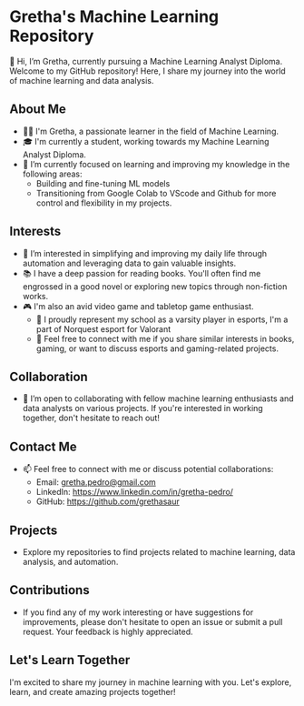 # Gretha's Machine Learning Repository

👋 Hi, I’m Gretha, currently pursuing a Machine Learning Analyst Diploma. Welcome to my GitHub repository! Here, I share my journey into the world of machine learning and data analysis.

## About Me
- 💁‍♀️ I'm Gretha, a passionate learner in the field of Machine Learning.
- 🎓 I'm currently a student, working towards my Machine Learning Analyst Diploma.
- 🌱 I’m currently focused on learning and improving my knowledge in the following areas:
  - Building and fine-tuning ML models
  - Transitioning from Google Colab to VScode and Github for more control and flexibility in my projects.

## Interests
- 👀 I’m interested in simplifying and improving my daily life through automation and leveraging data to gain valuable insights.
- 📚 I have a deep passion for reading books. You'll often find me engrossed in a good novel or exploring new topics through non-fiction works.
- 🎮 I'm also an avid video game and tabletop game enthusiast. 
  - 🎯 I proudly represent my school as a varsity player in esports, I'm a part of Norquest esport for Valorant
  - 📢 Feel free to connect with me if you share similar interests in books, gaming, or want to discuss esports and gaming-related projects.
    
## Collaboration
- 💞️ I’m open to collaborating with fellow machine learning enthusiasts and data analysts on various projects. If you're interested in working together, don't hesitate to reach out!

## Contact Me
- 📫 Feel free to connect with me or discuss potential collaborations:
  - Email: gretha.pedro@gmail.com
  - LinkedIn: https://www.linkedin.com/in/gretha-pedro/ 
  - GitHub: https://github.com/grethasaur

## Projects
- Explore my repositories to find projects related to machine learning, data analysis, and automation.

## Contributions
- If you find any of my work interesting or have suggestions for improvements, please don't hesitate to open an issue or submit a pull request. Your feedback is highly appreciated.

## Let's Learn Together
I'm excited to share my journey in machine learning with you. Let's explore, learn, and create amazing projects together!
